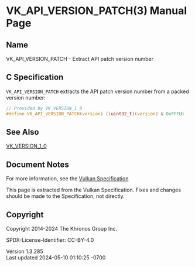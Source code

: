# VK_API_VERSION_PATCH(3) Manual Page

## Name

VK_API_VERSION_PATCH - Extract API patch version number



## <a href="#_c_specification" class="anchor"></a>C Specification

`VK_API_VERSION_PATCH` extracts the API patch version number from a
packed version number:

``` c
// Provided by VK_VERSION_1_0
#define VK_API_VERSION_PATCH(version) ((uint32_t)(version) & 0xFFFU)
```

## <a href="#_see_also" class="anchor"></a>See Also

[VK_VERSION_1_0](https://registry.khronos.org/vulkan/specs/1.3-extensions/man/html/VK_VERSION_1_0.html)

## <a href="#_document_notes" class="anchor"></a>Document Notes

For more information, see the <a
href="https://registry.khronos.org/vulkan/specs/1.3-extensions/html/vkspec.html#VK_API_VERSION_PATCH"
target="_blank" rel="noopener">Vulkan Specification</a>

This page is extracted from the Vulkan Specification. Fixes and changes
should be made to the Specification, not directly.

## <a href="#_copyright" class="anchor"></a>Copyright

Copyright 2014-2024 The Khronos Group Inc.

SPDX-License-Identifier: CC-BY-4.0

Version 1.3.285  
Last updated 2024-05-10 01:10:25 -0700
